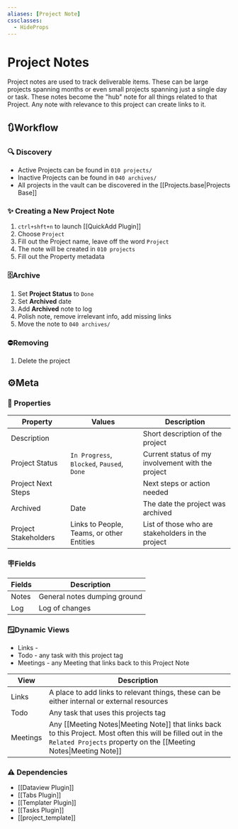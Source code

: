 ```yaml
---
aliases: [Project Note]
cssclasses:
  - HideProps
---
```

# Project Notes

Project notes are used to track deliverable items. These can be large projects spanning months or even small projects spanning just a single day or task. These notes become the "hub" note for all things related to that Project. Any note with relevance to this project can create links to it.

## 🔃Workflow

### 🔍 Discovery

- Active Projects can be found in `010 projects/`
- Inactive Projects can be found in `040 archives/`
- All projects in the vault can be discovered in the [[Projects.base|Projects Base]]

### ✨ Creating a New Project Note

1. `ctrl+shft+n` to launch [[QuickAdd Plugin]]
2. Choose `Project`
3. Fill out the Project name, leave off the word `Project`
4. The note will be created in `010 projects`
5. Fill out the Property metadata

### 🗄️Archive

1. Set **Project Status** to `Done`
2. Set **Archived** date
3. Add **Archived** note to log
4. Polish note, remove irrelevant info, add missing links
5. Move the note to `040 archives/`

### ⛔Removing

1. Delete the project

## ⚙️Meta

### 🔩 Properties

| Property             | Values                                     | Description                                       |
| -------------------- | ------------------------------------------ | ------------------------------------------------- |
| Description          |                                            | Short description of the project                  |
| Project Status       | `In Progress`, `Blocked`, `Paused`, `Done` | Current status of my involvement with the project |
| Project Next Steps   |                                            | Next steps or action needed                       |
| Archived             | Date                                       | The date the project was archived                 |
| Project Stakeholders | Links to People, Teams, or other Entities  | List of those who are stakeholders in the project |

### 🪧Fields

| Fields | Description                  |
| ------ | ---------------------------- |
| Notes  | General notes dumping ground |
| Log    | Log of changes               |

### 🪟Dynamic Views

- Links - 
- Todo - any task with this project tag
- Meetings - any Meeting that links back to this Project Note

| View     | Description                                                                                                                                                                        |
| -------- | ---------------------------------------------------------------------------------------------------------------------------------------------------------------------------------- |
| Links    | A place to add links to relevant things, these can be either internal or external resources                                                                                        |
| Todo     | Any task that uses this projects tag                                                                                                                                               |
| Meetings | Any [[Meeting Notes\|Meeting Note]] that links back to this Project.  Most often this will be filled out in the `Related Projects` property on the [[Meeting Notes\|Meeting Note]] |

### ⚠️ Dependencies

- [[Dataview Plugin]]
- [[Tabs Plugin]]
- [[Templater Plugin]]
- [[Tasks Plugin]]
- [[project_template]]
